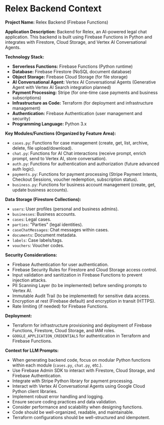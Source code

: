# Relex Backend Context

**Project Name:** Relex Backend (Firebase Functions)

**Application Description:** Backend for Relex, an AI-powered legal chat application. This backend is built using Firebase Functions in Python and integrates with Firestore, Cloud Storage, and Vertex AI Conversational Agents.

**Technology Stack:**

*   **Serverless Functions:** Firebase Functions (Python runtime)
*   **Database:** Firebase Firestore (NoSQL document database)
*   **Object Storage:** Firebase Cloud Storage (for file storage)
*   **AI Conversational Agent:** Vertex AI Conversational Agents (Generative Agent with Vertex AI Search integration planned)
*   **Payment Processing:** Stripe (for one-time case payments and business subscriptions)
*   **Infrastructure as Code:** Terraform (for deployment and infrastructure management)
*   **Authentication:** Firebase Authentication (user management and security)
*   **Programming Language:** Python 3.x

**Key Modules/Functions (Organized by Feature Area):**

*   `cases.py`: Functions for case management (create, get, list, archive, delete, file upload/download).
*   `chat.py`: Functions for AI Chat interactions (receive prompt, enrich prompt, send to Vertex AI, store conversation).
*   `auth.py`: Functions for authentication and authorization (future advanced auth logic).
*   `payments.py`: Functions for payment processing (Stripe Payment Intents, Checkout Sessions, voucher redemption, subscription status).
*   `business.py`: Functions for business account management (create, get, update business accounts).

**Data Storage (Firestore Collections):**

*   `users`: User profiles (personal and business admins).
*   `businesses`: Business accounts.
*   `cases`: Legal cases.
*   `parties`: "Parties" (legal identities).
*   `caseChatMessages`: Chat messages within cases.
*   `documents`: Document metadata.
*   `labels`: Case labels/tags.
*   `vouchers`: Voucher codes.

**Security Considerations:**

*   Firebase Authentication for user authentication.
*   Firebase Security Rules for Firestore and Cloud Storage access control.
*   Input validation and sanitization in Firebase Functions to prevent injection attacks.
*   PII Scanning Layer (to be implemented) before sending prompts to Vertex AI.
*   Immutable Audit Trail (to be implemented) for sensitive data access.
*   Encryption at rest (Firebase default) and encryption in transit (HTTPS).
*   Rate limiting (if needed) for Firebase Functions.

**Deployment:**

*   Terraform for infrastructure provisioning and deployment of Firebase Functions, Firestore, Cloud Storage, and IAM roles.
*   `GOOGLE_APPLICATION_CREDENTIALS` for authentication in Terraform and Firebase Functions.

**Context for LLM Prompts:**

*   When generating backend code, focus on modular Python functions within each module (`cases.py`, `chat.py`, etc.).
*   Use Firebase Admin SDK to interact with Firestore, Cloud Storage, and Firebase Authentication.
*   Integrate with Stripe Python library for payment processing.
*   Interact with Vertex AI Conversational Agents using Google Cloud Python client libraries.
*   Implement robust error handling and logging.
*   Ensure secure coding practices and data validation.
*   Consider performance and scalability when designing functions.
*   Code should be well-organized, readable, and maintainable.
*   Terraform configurations should be well-structured and idempotent.